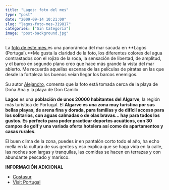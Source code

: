 ```yaml
---
title: "Lagos: foto del mes"
type: "post"
date: "2009-09-14 10:21:00"
slug: "lagos-foto-mes-319817"
categories: ["Sin Categoría"]
image: "post-background.jpg"
---
```


 [](/wp-content/uploads/2009/09/319817-175526.jpg)

La [foto de este mes ](http://www.missviajes.com/la-foto-del-mes-82228)es una panorámica del mar sacada en **Lagos (Portugal).**Me gusta la claridad de la foto, los diferentes colores del agua contrastados con el rojizo de la roca, la sensación de libertad, de amplitud, y el barco en segundo plano creo que hace más grande la vista del mar abierto. Me recuerda aquellas escenas de las películas de piratas en las que desde la fortaleza los buenos veían llegar los barcos enemigos.

Su autor [Alejandro](http://www.flickr.com/photos/23777732@N04/), comenta que la foto está tomada cerca de la playa de Doña Ana y la playa de Don Camilo.

**Lagos** es una **población de unos 20000 habitantes del Algarve**, la región más turística de Portugal. El **Algarve es una zona muy turística por sus bellas playas, de arena fina y dorada, para familias y de difícil acceso para los solitarios, con aguas calmadas o de olas bravas... hay para todos los gustos. Es perfecto para poder practicar deportes acuáticos, con 30 campos de golf y una variada oferta hotelera así como de apartamentos y casas rurales**.

El buen clima de la zona, puedes ir en pantalón corto todo el año, ha echo mella en la cultura de sus gentes y eso explica que se haga vida en la calle, las noches son largas y tranquilas, las comidas se hacen en terrazas y con abundante pescado y marisco.

 **INFORMACIÓN ADICIONAL**

- [Costasur](http://lagos.costasur.com/es/index.html)
- [Visit Portugal](http://www.visitportugal.com/NR/exeres/93793A78-8489-4E3F-BDBA-D37D9910D279,frameless.htm)